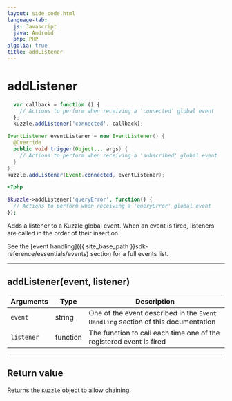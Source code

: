 ```yaml
---
layout: side-code.html
language-tab:
  js: Javascript
  java: Android
  php: PHP
algolia: true
title: addListener
---
```


# addListener

```js
  var callback = function () {
    // Actions to perform when receiving a 'connected' global event
  };
  kuzzle.addListener('connected', callback);
```

```java
EventListener eventListener = new EventListener() {
  @Override
  public void trigger(Object... args) {
    // Actions to perform when receiving a 'subscribed' global event
  }
};
kuzzle.addListener(Event.connected, eventListener);
```

```php
<?php

$kuzzle->addListener('queryError', function() {
  // Actions to perform when receiving a 'queryError' global event
});

```

Adds a listener to a Kuzzle global event. When an event is fired, listeners are called in the order of their insertion.

See the [event handling]({{ site_base_path }}sdk-reference/essentials/events) section for a full events list.

---

## addListener(event, listener)

| Arguments | Type | Description |
|---------------|---------|----------------------------------------|
| ``event`` | string | One of the event described in the ``Event Handling`` section of this documentation |
| ``listener`` | function | The function to call each time one of the registered event is fired |

---

## Return value

Returns the `Kuzzle` object to allow chaining.
